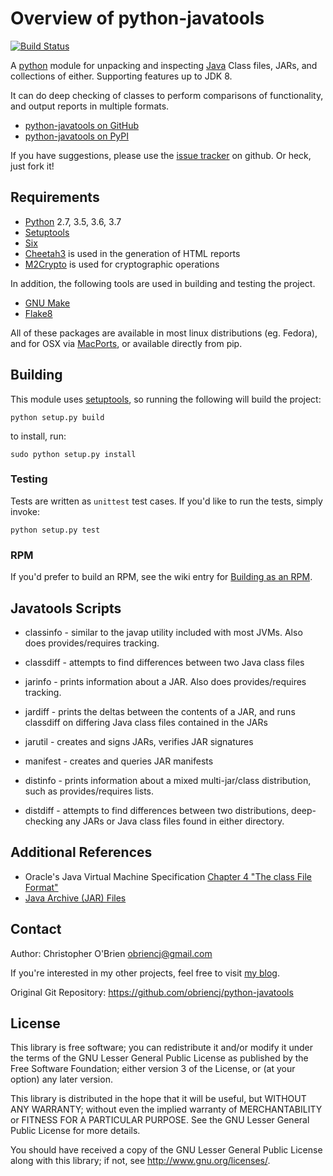 
# Overview of python-javatools

[![Build Status](https://travis-ci.org/obriencj/python-javatools.svg?branch=master)](https://travis-ci.org/obriencj/python-javatools)


A [python] module for unpacking and inspecting [Java] Class files,
JARs, and collections of either. Supporting features up to JDK 8.

[python]: http://python.org
[java]: http://www.oracle.com/technetwork/java/index.html

It can do deep checking of classes to perform comparisons of
functionality, and output reports in multiple formats.

* [python-javatools on GitHub][github]
* [python-javatools on PyPI][pypi]

[github]: https://github.com/obriencj/python-javatools/
[pypi]: http://pypi.python.org/pypi/javatools

If you have suggestions, please use the [issue tracker] on github. Or
heck, just fork it!

[issue tracker]: https://github.com/obriencj/python-javatools/issues


## Requirements

* [Python] 2.7, 3.5, 3.6, 3.7
* [Setuptools]
* [Six]
* [Cheetah3] is used in the generation of HTML reports
* [M2Crypto] is used for cryptographic operations

In addition, the following tools are used in building and testing the
project.

* [GNU Make]
* [Flake8]

All of these packages are available in most linux distributions
(eg. Fedora), and for OSX via [MacPorts], or available directly from
pip.

[six]: https://pypi.org/project/six/
[cheetah3]: http://www.cheetahtemplate.org
[pyxml]: http://www.python.org/community/sigs/current/xml-sig/
[M2Crypto]: https://gitlab.com/m2crypto/m2crypto/

[setuptools]: https://pypi.org/project/setuptools/
[gnu make]: http://www.gnu.org/software/make/
[flake8]: https://pypi.org/project/flake8/

[fedora]: http://fedoraproject.org/
[macports]: http://www.macports.org


## Building

This module uses [setuptools], so running the following will build the
project:

```python setup.py build```

to install, run:

```sudo python setup.py install```


### Testing

Tests are written as `unittest` test cases. If you'd like to run the tests,
simply invoke:

```python setup.py test```


### RPM

If you'd prefer to build an RPM, see the wiki entry for
[Building as an RPM].

[building as an rpm]: https://github.com/obriencj/python-javatools/wiki/Building-as-an-RPM


## Javatools Scripts

* classinfo - similar to the javap utility included with most
  JVMs. Also does provides/requires tracking.

* classdiff - attempts to find differences between two Java class
  files

* jarinfo - prints information about a JAR. Also does
  provides/requires tracking.

* jardiff - prints the deltas between the contents of a JAR, and runs
  classdiff on differing Java class files contained in the JARs

* jarutil - creates and signs JARs, verifies JAR signatures

* manifest - creates and queries JAR manifests

* distinfo - prints information about a mixed multi-jar/class
  distribution, such as provides/requires lists.

* distdiff - attempts to find differences between two distributions,
  deep-checking any JARs or Java class files found in either
  directory.


## Additional References

* Oracle's Java Virtual Machine Specification
  [Chapter 4 "The class File Format"][jvms-4]
* [Java Archive (JAR) Files][jars]

[jvms-4]: http://docs.oracle.com/javase/specs/jvms/se7/html/jvms-4.html
[jars]: http://docs.oracle.com/javase/1.5.0/docs/guide/jar/index.html


## Contact

Author: Christopher O'Brien <obriencj@gmail.com>

If you're interested in my other projects, feel free to visit
[my blog].

[my blog]: http://obriencj.preoccupied.net/

Original Git Repository: <https://github.com/obriencj/python-javatools>


## License

This library is free software; you can redistribute it and/or modify
it under the terms of the GNU Lesser General Public License as
published by the Free Software Foundation; either version 3 of the
License, or (at your option) any later version.

This library is distributed in the hope that it will be useful, but
WITHOUT ANY WARRANTY; without even the implied warranty of
MERCHANTABILITY or FITNESS FOR A PARTICULAR PURPOSE.  See the GNU
Lesser General Public License for more details.

You should have received a copy of the GNU Lesser General Public
License along with this library; if not, see
<http://www.gnu.org/licenses/>.
